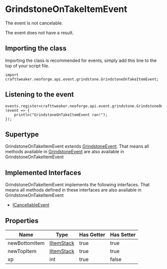 # GrindstoneOnTakeItemEvent

The event is not cancelable.

The event does not have a result.

## Importing the class

Importing the class is recommended for events, simply add this line to the top of your script file.
```zenscript
import crafttweaker.neoforge.api.event.grindstone.GrindstoneOnTakeItemEvent;
```


## Listening to the event

```zenscript
events.register<crafttweaker.neoforge.api.event.grindstone.GrindstoneOnTakeItemEvent>(event => {
    println("GrindstoneOnTakeItemEvent ran!");
});
```


## Supertype

GrindstoneOnTakeItemEvent extends [GrindstoneEvent](/neoforge/api/event/grindstone/GrindstoneEvent). That means all methods available in [GrindstoneEvent](/neoforge/api/event/grindstone/GrindstoneEvent) are also available in GrindstoneOnTakeItemEvent

## Implemented Interfaces
GrindstoneOnTakeItemEvent implements the following interfaces. That means all methods defined in these interfaces are also available in GrindstoneOnTakeItemEvent

- [ICancellableEvent](/neoforge/api/event/ICancellableEvent)

## Properties

|     Name      |                    Type                    | Has Getter | Has Setter |
|---------------|--------------------------------------------|------------|------------|
| newBottomItem | [IItemStack](/vanilla/api/item/IItemStack) | true       | true       |
| newTopItem    | [IItemStack](/vanilla/api/item/IItemStack) | true       | true       |
| xp            | int                                        | true       | false      |

